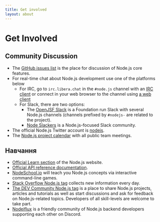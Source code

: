 ```yaml
---
title: Get involved
layout: about
---
```


# Get Involved

## Community Discussion

- The [GitHub issues list](https://github.com/nodejs/node/issues) is the place for discussion of Node.js core features.
- For real-time chat about Node.js development use one of the platforms below
  - For IRC, go to `irc.libera.chat` in the `#node.js` channel with an [IRC client](https://en.wikipedia.org/wiki/Comparison_of_Internet_Relay_Chat_clients) or connect in your web browser to the channel using [a web client](https://kiwiirc.com/nextclient/)
  - For Slack, there are two options:
    - The [OpenJSF Slack](https://slack-invite.openjsf.org/) is a Foundation run Slack with several Node.js channels (channels prefixed by `#nodejs-` are related to the project).
    - [Node Slackers](https://www.nodeslackers.com/) is a Node.js-focused Slack community.
- The official Node.js Twitter account is [nodejs](https://twitter.com/nodejs).
- The [Node.js project calendar](https://nodejs.org/calendar) with all public team meetings.

## Навчання

- [Official Learn section](https://nodejs.org/en/learn/) of the Node.js website.
- [Official API reference documentation](https://nodejs.org/api/).
- [NodeSchool.io](https://nodeschool.io/) will teach you Node.js concepts via interactive command-line games.
- [Stack Overflow Node.js tag](https://stackoverflow.com/questions/tagged/node.js) collects new information every day.
- [The DEV Community Node.js tag](https://dev.to/t/node) is a place to share Node.js projects, articles and tutorials as well as start discussions and ask for feedback on Node.js-related topics. Developers of all skill-levels are welcome to take part.
- [Nodeiflux](https://discordapp.com/invite/vUsrbjd) is a friendly community of Node.js backend developers supporting each other on Discord.
